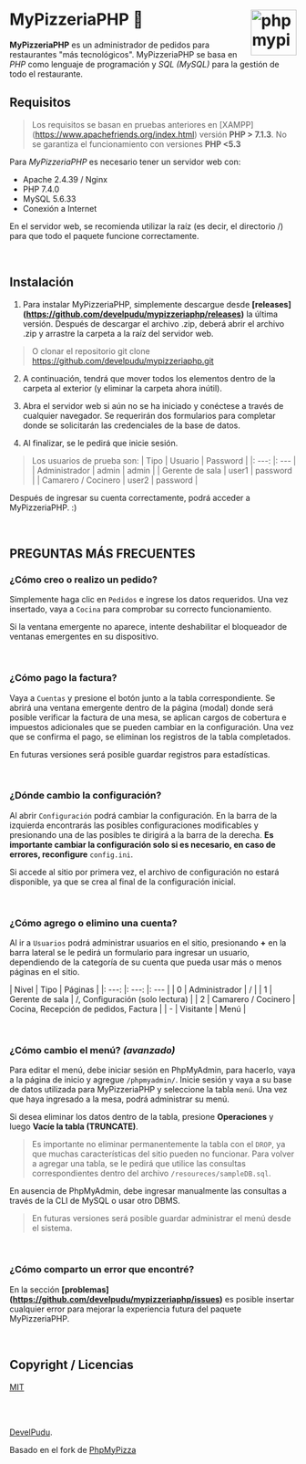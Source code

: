 # MyPizzeriaPHP 🍕 <img src ="https://raw.githubusercontent.com/develpudu/mypizzeriaphp/master/resources/phpmypizza.ico" width="80px" alt="phpmypizza logo" align ="right">
 
**MyPizzeriaPHP** es un administrador de pedidos para restaurantes "más tecnológicos".
MyPizzeriaPHP se basa en *PHP* como lenguaje de programación y *SQL (MySQL)* para la gestión de todo el restaurante.

## Requisitos
> Los requisitos se basan en pruebas anteriores en [XAMPP] (https://www.apachefriends.org/index.html) versión **PHP > 7.1.3**.
> No se garantiza el funcionamiento con versiones **PHP <5.3**

Para *MyPizzeriaPHP* es necesario tener un servidor web con:
- Apache 2.4.39 / Nginx
- PHP 7.4.0
- MySQL 5.6.33
- Conexión a Internet

En el servidor web, se recomienda utilizar la raíz (es decir, el directorio /) para que todo el paquete funcione correctamente.

<br>

## Instalación
1. Para instalar MyPizzeriaPHP, simplemente descargue desde **[releases] (https://github.com/develpudu/mypizzeriaphp/releases)** la última versión. Después de descargar el archivo .zip, deberá abrir el archivo .zip y arrastre la carpeta a la raíz del servidor web.
> O clonar el repositorio git clone https://github.com/develpudu/mypizzeriaphp.git

2. A continuación, tendrá que mover todos los elementos dentro de la carpeta al exterior (y eliminar la carpeta ahora inútil).

3. Abra el servidor web si aún no se ha iniciado y conéctese a través de cualquier navegador. Se requerirán dos formularios para completar donde se solicitarán las credenciales de la base de datos.

4. Al finalizar, se le pedirá que inicie sesión.
> Los usuarios de prueba son:
> | Tipo | Usuario | Password |
> |: ---: |: --- |
> | Administrador | admin | admin |
> | Gerente de sala | user1 | password |
> | Camarero / Cocinero | user2 | password |


Después de ingresar su cuenta correctamente, podrá acceder a MyPizzeriaPHP. :)

<br>

## PREGUNTAS MÁS FRECUENTES
### ¿Cómo creo o realizo un pedido?
Simplemente haga clic en `Pedidos` e ingrese los datos requeridos.
Una vez insertado, vaya a `Cocina` para comprobar su correcto funcionamiento.

Si la ventana emergente no aparece, intente deshabilitar el bloqueador de ventanas emergentes en su dispositivo.

<br>

### ¿Cómo pago la factura?
Vaya a `Cuentas` y presione el botón junto a la tabla correspondiente. Se abrirá una ventana emergente dentro de la página (modal) donde será posible verificar la factura de una mesa, se aplican cargos de cobertura e impuestos adicionales que se pueden cambiar en la configuración. Una vez que se confirma el pago, se eliminan los registros de la tabla completados.

En futuras versiones será posible guardar registros para estadísticas.

<br>

### ¿Dónde cambio la configuración?
Al abrir `Configuración` podrá cambiar la configuración. En la barra de la izquierda encontrarás las posibles configuraciones modificables y presionando una de las posibles te dirigirá a la barra de la derecha. **Es importante cambiar la configuración solo si es necesario, en caso de errores, reconfigure** `config.ini`.

Si accede al sitio por primera vez, el archivo de configuración no estará disponible, ya que se crea al final de la configuración inicial.

<br>

### ¿Cómo agrego o elimino una cuenta?
Al ir a `Usuarios` podrá administrar usuarios en el sitio, presionando **+** en la barra lateral se le pedirá un formulario para ingresar un usuario, dependiendo de la categoría de su cuenta que pueda usar más o menos páginas en el sitio.


| Nivel | Tipo | Páginas |
|: ---: |: ---: |: --- |
| 0 | Administrador | / |
| 1 | Gerente de sala | /, Configuración (solo lectura) |
| 2 | Camarero / Cocinero | Cocina, Recepción de pedidos, Factura |
| - | Visitante | Menú |


<br>

### ¿Cómo cambio el menú? *(avanzado)*
Para editar el menú, debe iniciar sesión en PhpMyAdmin, para hacerlo, vaya a la página de inicio y agregue `/phpmyadmin/`. Inicie sesión y vaya a su base de datos utilizada para MyPizzeriaPHP y seleccione la tabla `menú`.
Una vez que haya ingresado a la mesa, podrá administrar su menú.

Si desea eliminar los datos dentro de la tabla, presione **Operaciones** y luego **Vacíe la tabla (TRUNCATE)**.

> Es importante no eliminar permanentemente la tabla con el `DROP`, ya que muchas características del sitio pueden no funcionar. Para volver a agregar una tabla, se le pedirá que utilice las consultas correspondientes dentro del archivo `/resoureces/sampleDB.sql`.

En ausencia de PhpMyAdmin, debe ingresar manualmente las consultas a través de la CLI de MySQL o usar otro DBMS.

> En futuras versiones será posible guardar administrar el menú desde el sistema.

<br>

### ¿Cómo comparto un error que encontré?
En la sección **[problemas] (https://github.com/develpudu/mypizzeriaphp/issues)** es posible insertar cualquier error para mejorar la experiencia futura del paquete MyPizzeriaPHP.

<br>

## Copyright / Licencias
[MIT](https://github.com/develpudu/mypizzeriaphp/blob/master/LICENSE.md)

<br>
<br>

 [DevelPudu](https://github.com/develpudu). 

Basado en el fork de [PhpMyPizza](https://github.com/Phoenixx19/PhpMyPizza)

